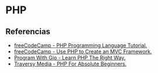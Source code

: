 # PHP

## Referencias

* [freeCodeCamp - PHP Programming Language Tutorial.](https://youtu.be/OK_JCtrrv-c?si=QUs8IjfxcqDl3y54)
* [freeCodeCamp - Use PHP to Create an MVC Framework.](https://youtu.be/6ERdu4k62wI?si=sudKFFr4I-b049YG)
* [Program With Gio - Learn PHP The Right Way.](https://youtube.com/playlist?list=PLr3d3QYzkw2xabQRUpcZ_IBk9W50M9pe-&si=gW0-amFgGoV_Cw_c)
* [Traversy Media - PHP For Absolute Beginners.](https://youtu.be/2eebptXfEvw?si=gFS7T2s0uqfXyiTL)
